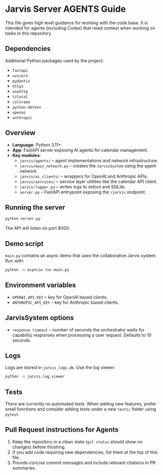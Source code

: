 # Jarvis Server AGENTS Guide

This file gives high level guidance for working with the code base. It is intended for agents (including Codex) that need context when working on tasks in this repository.

## Dependencies
Additional Python packages used by the project:
- `fastapi`
- `uvicorn`
- `pydantic`
- `httpx`
- `aiohttp`
- `tzlocal`
- `colorama`
- `python-dotenv`
- `openai`
- `anthropic`

## Overview
- **Language**: Python 3.11+
- **App**: FastAPI server exposing AI agents for calendar management.
- **Key modules**:
  - `jarvis/agents/` – agent implementations and network infrastructure.
  - `jarvis/main_network.py` – creates the `JarvisSystem` using the agent network.
  - `jarvis/ai_clients/` – wrappers for OpenAI and Anthropic APIs.
  - `jarvis/services/` – service layer utilities like the calendar API client.
  - `jarvis/logger.py` – writes logs to stdout and SQLite.
  - `server.py` – FastAPI entrypoint exposing the `/jarvis` endpoint.

## Running the server
```bash
python server.py
```
The API will listen on port 8000.

## Demo script
`main.py` contains an async demo that uses the collaborative Jarvis system. Run with:
```bash
python -m asyncio run main.py
```

## Environment variables
- `OPENAI_API_KEY` – key for OpenAI based clients.
- `ANTHROPIC_API_KEY` – key for Anthropic based clients.

## JarvisSystem options
- `response_timeout` – number of seconds the orchestrator waits for
  capability responses when processing a user request. Defaults to 10 seconds.

## Logs
Logs are stored in `jarvis_logs.db`. Use the log viewer:
```bash
python -m jarvis.log_viewer
```

## Tests
There are currently no automated tests. When adding new features, prefer small functions and consider adding tests under a new `tests/` folder using `pytest`.

## Pull Request instructions for Agents
1. Keep the repository in a clean state (`git status` should show no changes) before finishing.
2. If you add code requiring new dependencies, list them at the top of this file.
3. Provide concise commit messages and include relevant citations in PR summaries.

